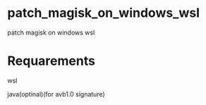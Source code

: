 # patch_magisk_on_windows_wsl
patch magisk on windows wsl
# Requarements
 wsl
 
 java(optinal)(for avb1.0 signature)
